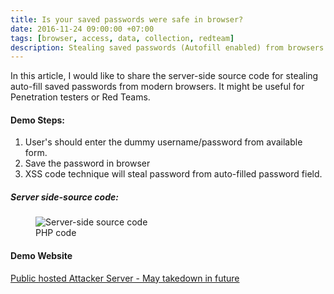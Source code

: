 ```yaml
---
title: Is your saved passwords were safe in browser?
date: 2016-11-24 09:00:00 +07:00
tags: [browser, access, data, collection, redteam]
description: Stealing saved passwords (Autofill enabled) from browsers POC code
---
```


In this article, I would like to share the server-side source code for stealing auto-fill saved passwords from modern browsers. It might be useful for Penetration testers or Red Teams.

#### Demo Steps:
1. User's should enter the dummy username/password from available form.
2. Save the password in browser
3. XSS code technique will steal password from auto-filled password field.

##### Server side-source code:

<figure>
<img src="/stealpasswords-modern-browsers-autofill-privacy/code.png" alt="Server-side source code">
<figcaption>PHP code</figcaption>
</figure>

#### Demo Website

[ Public hosted Attacker Server - May takedown in future](http://133.242.134.241/exploit/password_manager.php)
